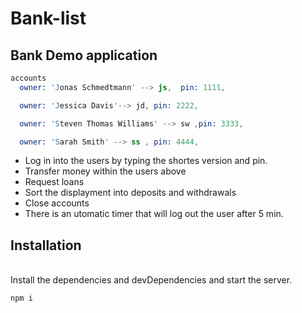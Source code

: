 # Bank-list

## Bank Demo application

```s
accounts
  owner: 'Jonas Schmedtmann' --> js,  pin: 1111,

  owner: 'Jessica Davis'--> jd, pin: 2222,

  owner: 'Steven Thomas Williams' --> sw ,pin: 3333,

  owner: 'Sarah Smith' --> ss , pin: 4444,
```

- Log in into the users by typing the shortes version and pin.
- Transfer money within the users above
- Request loans
- Sort the displayment into deposits and withdrawals
- Close accounts
- There is an utomatic timer that will log out the user after 5 min.

## Installation

\
Install the dependencies and devDependencies and start the server.

```sh
npm i
```
